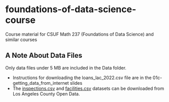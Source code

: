 # foundations-of-data-science-course
Course material for CSUF Math 237 (Foundations of Data Science) and similar courses

## A Note About Data Files

Only data files under 5 MB are included in the Data folder.

* Instructions for downloading the loans_lac_2022.csv file are in the 01c-getting_data_from_internet slides
* The [inspections.csv](https://data.lacounty.gov/datasets/d579c59cd5524bec8082dbd39126c79d_0/explore) and [facilities.csv](https://data.lacounty.gov/datasets/4aa75274cd3a43a89fa9c871308e1920_0/explore) datasets can be downloaded from Los Angeles County Open Data.

